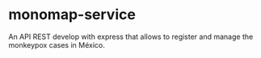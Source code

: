 # monomap-service
An API REST develop with express that allows to register and manage the monkeypox cases in México.
